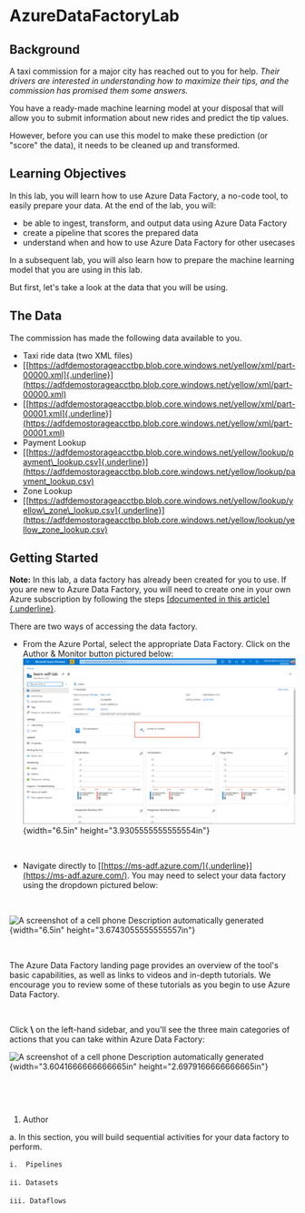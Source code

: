 # AzureDataFactoryLab

## Background

A taxi commission for a major city has reached out to you for help. *Their drivers are interested in understanding how to maximize their tips, and the commission has promised them some answers.*

You have a ready-made machine learning model at your disposal that will allow you to submit information about new rides and predict the tip values.

However, before you can use this model to make these prediction (or \"score\" the data), it needs to be cleaned up and transformed.

## Learning Objectives

In this lab, you will learn how to use Azure Data Factory, a no-code tool, to easily prepare your data. At the end of the lab, you will:

- be able to ingest, transform, and output data using Azure Data Factory
- create a pipeline that scores the prepared data
- understand when and how to use Azure Data Factory for other usecases

In a subsequent lab, you will also learn how to prepare the machine learning model that you are using in this lab.

But first, let\'s take a look at the data that you will be using.

## The Data

The commission has made the following data available to you.

- Taxi ride data (two XML files)
 - [[https://adfdemostorageacctbp.blob.core.windows.net/yellow/xml/part-00000.xml]{.underline}](https://adfdemostorageacctbp.blob.core.windows.net/yellow/xml/part-00000.xml)
 - [[https://adfdemostorageacctbp.blob.core.windows.net/yellow/xml/part-00001.xml]{.underline}](https://adfdemostorageacctbp.blob.core.windows.net/yellow/xml/part-00001.xml)
- Payment Lookup
 - [[https://adfdemostorageacctbp.blob.core.windows.net/yellow/lookup/payment\_lookup.csv]{.underline}](https://adfdemostorageacctbp.blob.core.windows.net/yellow/lookup/payment_lookup.csv)
- Zone Lookup
 - [[https://adfdemostorageacctbp.blob.core.windows.net/yellow/lookup/yellow\_zone\_lookup.csv]{.underline}](https://adfdemostorageacctbp.blob.core.windows.net/yellow/lookup/yellow_zone_lookup.csv)

## Getting Started

**Note:** In this lab, a data factory has already been created for you to use. If you are new to Azure Data Factory, you will need to create one in your own Azure subscription by following the steps [[documented in this article]{.underline}](https://docs.microsoft.com/en-us/azure/data-factory/quickstart-create-data-factory-portal).

There are two ways of accessing the data factory.
- From the Azure Portal, select the appropriate Data Factory. Click on the Author & Monitor button pictured below:
	![A screenshot of a computer Description automatically generated](images/01_ADFfromPortal.png){width="6.5in" height="3.9305555555555554in"}

 

-   Navigate directly to
	[[https://ms-adf.azure.com/]{.underline}](https://ms-adf.azure.com/).
	You may need to select your data factory using the dropdown
	pictured below:

 

![A screenshot of a cell phone Description automatically
generated](media/image2.png){width="6.5in"
height="3.6743055555555557in"}

 

The Azure Data Factory landing page provides an overview of the
tool\'s basic capabilities, as well as links to videos and in-depth
tutorials. We encourage you to review some of these tutorials as you
begin to use Azure Data Factory.

 

Click **\\** on the left-hand sidebar, and you\'ll see the three
main categories of actions that you can take within Azure Data
Factory:

![A screenshot of a cell phone Description automatically
generated](media/image3.png){width="3.6041666666666665in"
height="2.6979166666666665in"}

 

 

1.  Author

a.  In this section, you will build sequential activities for your
		data factory to perform.

	i.  Pipelines

	ii. Datasets

	iii. Dataflows

<!-- --

1.  Monitor

a.  In this section, you can review your data factory\'s performance
		on the activities that you established for it in the Author
		section.

<!-- --

1.  Manage

a.  In this section, you can define connection to data stores,
		compute, and source control for your data factory code.

 

 

1.  **Creating Your First Data Factory Pipeline: Converting XML to CSV**

 

The machine learning model will only accept CSV files for scoring. As
a first step, you\'ll need to convert the XML files into CSV files.

 

1.  If you are still on the Linked services screen, click **Author** in
	the left-hand sidebar.

2.  You can create a pipeline in one of several ways.

a.  Click the + sign to open the **Add new resource** menu and
		select **Pipeline**.

b.  Click the ... ellipsis next to **Pipelines** and select **New
		pipeline**.

 

![A screenshot of a cell phone Description automatically
generated](media/image4.png){width="6.5in"
height="3.8368055555555554in"}

 

1.  Either way, your first pipeline will be created, and you will
	automatically see the pipeline authoring canvas.

a.  At left, there will be a list of pipeline **Activities** where
		you will be selecting the pipeline steps.

b.  In the middle, the drag and drop canvas allows you to add and
		link these activities.

c.  On the right, the pipeline **Properties** allows you to name and
		describe this pipeline.

 

![A screenshot of a cell phone Description automatically
generated](media/image5.png){width="6.5in"
height="4.155555555555556in"}

 

1.  Add a descriptive name for this pipeline - such as
	\"nyctaxiyellow\_xml\_csv\_pl\" - and close the properties by
	clicking the icon above the **Properties** section.

2.  To add your first pipeline activity, click on the **Move &
	transform** category under **Activities**.

3.  Drag and drop the **Copy data** activity onto the canvas, as
	pictured below.

4.  When you drag an activity onto the canvas, a configuration panel
	below the canvas will automatically expand.

 

![A screenshot of a cell phone Description automatically
generated](media/image6.png){width="6.5in"
height="4.161111111111111in"}

 

1.  Configure your pipeline.

a.  As before, on the **General** tab, give your pipeline a
		descriptive name, such as \"Copy convert xml to csv.\"

b.  Leave the rest of the default setting on the **General** tab.

c.  Click on the **Source** tab.

	i.  Source and sink are key concepts in Azure Data Factory. They
			refer to the source of your data, and the destination for
			your data once it has been transformed.

	ii. Click **+ New** to configure your source dataset.
			Connections to data sources have been configured for you;
			you need to do is select the appropriate *dataset* from
			the source.

	iii. On the panel/blade that opens, select **Azure Blob
			Storage** and click **Continue**.

 

![A screenshot of a cell phone Description automatically
generated](media/image7.png){width="6.4118055555555555in"
height="8.614583333333334in"}

1.  On the next panel/blade that opens, called **Select format**, choose
	**XML** and click **Continue**.

![A screenshot of a cell phone Description automatically
generated](media/image8.png){width="5.9222222222222225in"
height="8.052083333333334in"}

i.  Give this dataset a descriptive name, such as
	\"Yellowcab\_XML\_Data.\" In the **Linked service** dropdown,
	select the \"Yellowcab\_Source\_Files\" data source.

1.  Once you select the data source, you may be asked to
		re-authenticate into Azure.

2.  If you know the name of the storage container and folder, enter
		them into the **File path**; if not, you can click the folder
		icon and navigate to the right container and folder.

	a.  Container: yellow

	b.  Folder: xml

<!-- --

1.  Because you\'ll be working with multiple files in the same
		folder, you\'ll need to set up a **wildcard file path**:

2.  Disable **Recursively** and **Namespaces**.

<!-- --

i.  Click on the **Sink** tab.

1.  Just as you configured the source data, you will need to
		configure where the CSV files are written to and stored.

2.  Click **+ New**.

3.  On the panel/blade that opens, select **Azure Blob Storage** and
		click **Continue**.

4.  On the **Select format** panel/blade, select
		**CSV/DelimitedText** and click **Continue**.

5.  As before, give this dataset a descriptive name, such as
		\"Yellowcab\_CSV\_Data.\" In the **Linked service** dropdown,
		select the \"Yellowcab\_Source\_Files\" data source you used
		above.

	a.  Once you select the data source, you may be asked to
			re-authenticate into Azure.

	b.  Click **OK**.

<!-- --

1.  The **Sink dataset** dropdown will now read
		\"Yellowcab\_CSV\_Data.\"

2.  Click **Open** to the right of the dropdown to configure this
		sink further.

	a.  In the **File path**, click on **Container** and select
			**Add dynamic content** below this field.

![A screenshot of a cell phone Description automatically
generated](media/image9.png){width="6.5in"
height="4.152083333333334in"}

i.  This will open a blade called **Add dynamic content.**

1.  Click the **+** button next to the search filter.

2.  Create three new parameters, each of which is a string:

	a.  containername

	b.  foldername

	c.  foldername\_initial\_bdyyyy

<!-- --

1.  Click on the newly-created containername parameter. It will
		populate the first field on the page. Click **Finish** to
		return to the dataset settings configuration.

2.  Repeat the process by adding the foldername parameter to the
		**Directory** field. Here you will add the following
		concatenation:

	a.  \@concat(dataset().foldername,\'/\',dataset().foldername\_initial\_bdyyyy)

<!-- --

1.  Click **Finish** to see the result below:

2.  ![](media/image10.png){width="6.5in"
		height="0.42430555555555555in"}

<!-- --

i.  Select **First row as header**.

<!-- --

i.  Return to the data factory pipeline tab. You\'ll now see the
	following fields in your **Sink** settings.

 

![A screenshot of a cell phone Description automatically
generated](media/image11.png){width="6.5in"
height="3.598611111111111in"}

 

1.  Set **containername** to \"yellow\"

2.  Set **foldername** to \"csv\"

3.  Set **foldername\_initial\_bdyyy** to your initials and birth year,
	such as \"AB\_1970\"

4.  Set **File extension** to \".csv\"

<!-- --

1.  Click the **Mapping** tab.

i.  Click **Import schemas**. This will bring in the data formatting
		from the XML files in order to create a mapping for the CSV
		columns.

ii. Check the **Collection reference** box on the **record** row.

iii. As you review the columns that will be created, change each
		data **Type** to String.

	1.  It may strike you as odd when some of the column will
			clearly be numerical values or other data types. We will
			be working with datatype conversions later in the lab, but
			if you know the data you are working with, you can
			certainly make these designations here.

<!-- --

1.  You are now ready to **Validate** your first pipeline!

i.  Click the Validate button above the canvas.

ii. Ideally, the **Pipeline validation output** will read \"Your
		pipeline has been validated. No errors were found.\"

iii. If you do see an error, please reach out to one of the lab
		coaches for assistance.

<!-- --

1.  After validating, click the **Publish all** button to save your
	changes to both the pipeline and the datasets. Click **Publish**
	on the **Publish all** blade that appears.

 

![A screenshot of a cell phone Description automatically
generated](media/image12.png){width="6.5in"
height="8.965277777777779in"}

 

1.  Now that you\'ve published your datasets and pipeline, you can test
	the pipeline in real-time. Click the **Debug** button above the
	canvas to begin pipeline run.

i.  A pipeline run status will appear below the canvas. Once you see
		a green check mark and the **Succeeded** status, you can hover
		over the pipeline run and click on the glasses for a detailed
		view.

 

![A screenshot of a social media post Description automatically
generated](media/image13.png){width="6.5in"
height="3.3666666666666667in"}

 

1.  The **Details** popup will tell you about the pipeline run,
	including how much data was read, how much data was written, and
	the speed of the pipeline.

 

![A screenshot of a cell phone Description automatically
generated](media/image14.png){width="6.5in"
height="3.957638888888889in"}

 

a.  You can also view the storage location that you designated in the
	**Sink** settings to confirm that the files have been saved as
	expected. You should now see two CSV files in the yellow/CSV
	directory!

 

I.  **Import your Dataset Schema **

 

1.  For the next pipeline, you\'ll be working with the specific data in
	the CSV files that you\'ve created. To do that effectively, you
	will need the data schema.

2.  Select the Yellowcab\_CSV\_Data dataset under **Factory Resources
	-\ Datasets**, and click the **Schema** tab.

 

![A screenshot of a social media post Description automatically
generated](media/image15.png){width="6.5in"
height="2.842361111111111in"}

 

1.  Click **Import schema** and select **From files with \'\*.csv\'**.

 

![A screenshot of a cell phone Description automatically
generated](media/image16.png){width="4.802083333333333in"
height="4.5in"}

 

1.  Verify the parameter settings in the panel/blade that opens, and
	click **OK**.

 

![A screenshot of a cell phone Description automatically
generated](media/image17.png){width="4.963888888888889in"
height="6.927083333333333in"}

 

1.  You should now see the columns and data types as shown below. If you
	recall, we designated all of the columns as strings in a prior
	step.

 

![A screenshot of a cell phone Description automatically
generated](media/image18.png){width="4.739583333333333in"
height="5.916666666666667in"}

 

1.  You can now use this schema in the data flow you\'ll create in the
	next section.

 

I.  **Creating Another Data Factory Pipeline: Working with Data Flows**

 

1.  Create a new pipeline under **Factory Resources**. As a reminder,
	you can do this in one of two ways:

a.  Click the + sign to open the **Add new resource** menu and
		select **Pipeline**.

b.  Click the ... ellipsis next to **Pipelines** and select **New
		pipeline**.

<!-- --

1.  Name your new pipeline \"nyctaxiyellow\_dataflow\_pl.\"

2.  As before, click on the **Move & transform** category under
	**Activities**.

3.  This time, drag and drop the **Data flow** activity onto the canvas.

4.  A panel/blade called **Adding data flow** will open automatically.

 

![A screenshot of a cell phone Description automatically
generated](media/image19.png){width="6.5in"
height="3.8534722222222224in"}

 

1.  Select **Create a new data flow**.

2.  Select **Mapping Data Flow** and click OK.

a.  To learn about the two different types of data flows, visit the
		overviews linked below in the Resources section.

<!-- --

1.  You will automatically be taken to the data flow canvas, with a
	prompt to enter your first data source.

 

![A screenshot of a social media post Description automatically
generated](media/image20.png){width="6.5in"
height="2.1430555555555557in"}

 

1.  Give your dataflow a descriptive name like \"nyctaxi\_yellow\_df\"
	and close the **Properties** tab.

2.  Click on the **Add Source** box, and you\'ll see a quick walkthrough
	that explains how data flows work.

 

![A screenshot of a cell phone Description automatically
generated](media/image21.png){width="6.5in"
height="3.3854166666666665in"}

 

1.  The three data sources you\'ll be using in this data flow are:

a.  the CSV output from the prior data flow

b.  payments lookup data

c.  zone lookup data

<!-- --

1.  Configure your first data source to look like the screenshot below:

a.  **Output stream name:** YellowTrip

b.  **Source type:** Dataset

c.  **Dataset**: Yellowcab\_CSV\_Data

 

![A screenshot of a social media post Description automatically
generated](media/image22.png){width="6.5in"
height="3.5319444444444446in"}

 

1.  Click on the **Projection** tab. You will see the data schema
	imported in the prior section. Here, you can modify the data
	types. Specify the following data types:

 

![A screenshot of a cell phone Description automatically
generated](media/image23.png){width="4.8805555555555555in"
height="6.677083333333333in"}

 

1.  You can then click the **Data preview** tab to preview your data.

2.  Now that you\'ve configured the source, you\'re ready to work with
	your data. Click the small + sign at the bottom right of your data
	source on the canvas. You will see a list of transformation
	options.

 

![A screenshot of a cell phone Description automatically
generated](media/image24.png){width="4.15625in"
height="6.4847222222222225in"}

 

 

1.  Select **Derived Column**. Each transformation will have its own
	settings and configuration options.

a.  Give your **Output stream name** a name, such as
		\"DerivedColumns.\"

b.  The **Incoming stream** will auto-populate with the name of the
		source you specified above.

 

![A screenshot of a cell phone Description automatically
generated](media/image25.png){width="6.5in" height="1.9625in"}

 

1.  Under **Columns**, add the following columns and expressions,
	clicking + after each one.

 

**Column**                **Expression**
------------------------- ----------------------------------------------------------------------------------------------------------------------------------------------------------------------------------------------------------------------------------------------------------
Vendor\_abbreviation      iif(vendor\_id==1,\'CMT\',iif(vendor\_id==2,\'VTS\',\'DDS\'))
Vendor\_description       iif(vendor\_id==1,\'Creative Mobile Technologies, LLC\',iif(vendor\_id==2,\'Verifone Inc.\',\'Digital Dispatch Systems\'))
Pickup\_datetime          toTimestamp(pickup\_datetime,\'yyyy-MM-dd HH:mm:ss\',\'EST\')
Dropoff\_datetime         toTimestamp(dropoff\_datetime,\'yyyy-MM-dd HH:mm:ss\',\'EST\')
Rate\_code\_description   iif(rate\_code\_id==1, \'Standard Rate\',iif(rate\_code\_id==2,\'JFK\',iif(rate\_code\_id==3,\'Newark\',iif(rate\_code\_id==4,\'Nassau or Westchester\',iif(rate\_code\_id==5,\'Negotiated fare\',iif(rate\_code\_id==6,\'Group ride\',\'Unknown\'))))))
Pickup\_year              year(toTimestamp(pickup\_datetime,\'yyyy-MM-dd HH:mm:ss\',\'EST\'))
Pickup\_month             month(toTimestamp(pickup\_datetime,\'yyyy-MM-dd HH:mm:ss\',\'EST\'))
Pickup\_day               dayOfMonth(toTimestamp(pickup\_datetime,\'yyyy-MM-dd HH:mm:ss\',\'EST\'))
Pickup\_hour              hour(toTimestamp(pickup\_datetime,\'yyyy-MM-dd HH:mm:ss\',\'EST\'))
Dropoff\_year             year(toTimestamp(dropoff\_datetime,\'yyyy-MM-dd HH:mm:ss\',\'EST\'))
Dropoff\_month            month(toTimestamp(dropoff\_datetime,\'yyyy-MM-dd HH:mm:ss\',\'EST\'))
Dropoff\_day              dayOfMonth(toTimestamp(dropoff\_datetime,\'yyyy-MM-dd HH:mm:ss\',\'EST\'))
Dropoff\_hour             hour(toTimestamp(dropoff\_datetime,\'yyyy-MM-dd HH:mm:ss\',\'EST\'))

 

1.  If you click on **Inspect**, you can see the new columns that will
	be created. **Data preview** will show you a selection of the data
	in those columns.

2.  Click the + sign at the bottom-left of your newly-created
	DerivedColumns step, and select **Join**.

3.  You\'ll see another set of configuration options for the Join.
	Change the name to \"PaymentJoin.\"

 

![A screenshot of a social media post Description automatically
generated](media/image26.png){width="6.5in"
height="4.4743055555555555in"}

 

1.  In order to complete this join, you\'ll need to add another data
	source. The **Left stream** will default to the output from the
	prior step. Tp set up the **Right stream**, you\'ll need to click
	**Add Source**.

a.  A new set of **Source settings** will appear.

b.  Call this **Output stream name** \"PaymentLookup.\"

c.  This **Dataset** will not yet appear in the dropdown, so you\'ll
		need to click **+ New** and add it.

	i.  On the **New dataset** blade, select **Azure Blob Storage**
			and click **Continue**.

	ii. Choose **CSV/DelimitedText** as the file format, and click
			**Continue**.

	iii. Edit the properties on the **Set properties** blade and
			click **OK.**

		1.  **Name**: \"Payment\_Lookup\_Data\"

		2.  **Linked service:** do not change

		3.  **File path**: yellow / lookup / payment\_lookup.csv

 

![A screenshot of a cell phone Description automatically
generated](media/image27.png){width="6.375in"
height="3.2291666666666665in"}

 

1.  Click on the **Projection** tab and change the \"payment\_type\" to
	short.

2.  Preview the data by clicking on **Data preview**.

<!-- --

1.  With the new data source ready, click back on the **Join** segment
	of the data flow. You will now see the PaymentLookup data source
	in the **Right stream** dropdown.

 

![A screenshot of a cell phone Description automatically
generated](media/image28.png){width="4.65625in"
height="1.8020833333333333in"}

 

1.  Select payment\_type in both dropdowns - the **Left:
	DerivedColumns\'s column** and in **Right: PaymentLookup\'s
	column**. This determines the column on which the two source
	tables will be joined.

2.  Your next step will be another **Join**. For this one, let\'s set up
	the data source first. Click **Add Source** on the data flow
	canvas.

3.  As before, you\'ll need to configure this data source. Name it
	\"ZoneLookup\" and click the **+ New** button next to **Dataset**.

a.  Select **Azure Blob Storage** and click **OK**.

b.  Select **CSV/DelimitedText** and click **Continue**.

c.  Edit the properties on the **Set properties** blade and click
		**OK.**

	i.  **Name**: \"Zone\_Lookup\_Data\"

	ii. **Linked service**: Yellowcab\_Source\_Files

	iii. **File path:** yellow / lookup / yellow\_zone\_lookup.csv

	iv. **Import schema:** From connection/store

<!-- --

a.  Click the **Projection** tab and change the location\_id data
		**Type** to short.

<!-- --

1.  Next, click the + below the **PaymentJoin** block in the canvas, and
	select **Join** again.

 

![A picture containing screenshot Description automatically
generated](media/image29.png){width="6.5in"
height="2.973611111111111in"}

 

1.  Configure this **Join** using the settings below:

a.  **Output stream name:** PickupZoneJoin

b.  **Left stream:** PaymentJoin

c.  **Right stream:** ZoneLookup

d.  **Join conditions:** pickup\_location\_id == location\_id

<!-- --

1.  The next step you\'ll add is a **Select** step.

 

![A screenshot of a cell phone Description automatically
generated](media/image30.png){width="6.5in"
height="2.7243055555555555in"}

 

1.  Change the **Output stream** name to \"RenamePickupZoneCols.\"

2.  Add another **Join**, repeating the steps above but with the
	following settings changed:

a.  **Output stream name:** DropoffZoneJoin

b.  RenamePickupZoneCols

c.  **Right stream:** ZoneLookup

d.  **Join conditions:** dropoff\_location\_id == location\_id

<!-- --

1.  Add another **Select** step. Rename it \"RenameDropoffZoneCol.\"

a.  Remove the following columns from your mapping:

	i.  pickup\_datetime

	ii. dropoff\_datetime

	iii. pickup\_location\_id

	iv. dropoff\_location\_id

	v.  pickup\_longitude

	vi. pickup\_latitude

	vii. dropoff\_longitude

	viii. dropoff\_latitude

	ix. location\_id (*Make sure to remove both.*)

<!-- --

a.  Rename the last six columns to avoid a naming clash between
		borough, zone, and service\_zone columns:

 

![A screenshot of a cell phone Description automatically
generated](media/image31.png){width="6.5in"
height="1.3402777777777777in"}

 

 

 

 

1.  You\'re almost done!

2.  We will need to configure a destination for the data that is
	transformed. Your list of **Factory Resources** has grown. Click
	the ... ellipses next to **Datasets** and select **New dataset**.

 

![A screenshot of a social media post Description automatically
generated](media/image32.png){width="4.4375in" height="4.25in"}

 

1.  Configure the new dataset.

a.  Select **Azure Blob Storage** and click **Continue**.

b.  Select **CSV/DelimitedText** and click **Continue**.

c.  On the **Set properties** blade:

	i.  **Name**: Dataflow\_Sink\_CSV

	ii. **Linked service**: Select the one you\'ve been using

<!-- --

a.  On the **Connection** tab, you\'ll need to configure the **File
		path** using dynamic parameters similar to the ones you\'ve
		configured before. Your settings should ultimately look like
		the settings below:

 

![A screenshot of a social media post Description automatically
generated](media/image33.png){width="6.5in"
height="4.365277777777778in"}

 

 

 

1.  Return to your dataflow canvas and click the **+** sign one more
	time, and select **Destination -\ Sink**. A sink is the
	destination for your data once you\'ve completed all of these
	transformation steps.

a.  On the **Sink** tab, configure the following settings:

	i.  Output **stream name**: DataflowSinkCSV

	<!-- --

	i.  **Dataset**: Dataflow\_Sink\_CSV (the dataset you created
			above should be available in the dropdown)

<!-- --

a.  On the **Settings** tab, configure the following settings:

	i.  **Clear the folder:** ON

	ii. **File name option**: Output to single file

		1.  You may see an error here that asks you to Set single
				partition. If you do, click that button before
				proceeding.

	<!-- --

	i.  **Output to single file**: nyctaxiyellow\_final.csv

<!-- --

1.  Finally, return to the nyctaxiyellow\_dataflow\_pl pipeline.

2.  Click on the **Mapping Data Flow** block on the canvas, and
	configure the **Settings** to reflect the containername,
	foldername, and

initials\_birthyear information.

1.  Click **Validate all** above the dataflow canvas to check your work.

a.  If you receive any error messages, please check in with one of
		your coaches.

<!-- --

1.  Click **Publish all**, review the publication changes in the blade,
	and click **Publish** to save your work.

a.  If you receive any error messages, please check in with one of
		your coaches.

<!-- --

1.  Click **Debug** above the pipeline canvas. The pipeline will be
	deployed, and you will receive a status update as with the prior
	pipeline.

 

![A screenshot of a computer Description automatically
generated](media/image34.png){width="6.5in"
height="2.216666666666667in"}

 

1.  Hover over the pipeline run and select the eyeglass icon. You will
	see an overview of the dataflow, including the status at every
	step.

 

![A screenshot of a social media post Description automatically
generated](media/image35.png){width="6.5in"
height="3.7159722222222222in"}

 

 

I.  **Creating the Final Data Factory Pipeline: Machine Learning**

 

1.  Return to the **Factory Resources** pane and create another
	pipeline. Name it \"nyctaxiyellow\_ml\_scoring\_pl.\"

2.  In the **Activites** pane, expand **Machine Learning** and drag the
	third option, **Machine Learning Execute Pipeline**, onto the
	canvas.

 

 

 

 

 

 

 

 

 

 

 

 

 

 

 

**Additional References**

1.  [[Introduction to Azure Data
	Factory]{.underline}](https://docs.microsoft.com/en-us/azure/data-factory/introduction)

2.  [[Mapping data flows in Azure Data
	Factory]{.underline}](https://docs.microsoft.com/en-us/azure/data-factory/concepts-data-flow-overview)

3.  [[Wrangling data flows in Azure Data
	Factory]{.underline}](https://docs.microsoft.com/en-us/azure/data-factory/wrangling-data-flow-overview)

 
